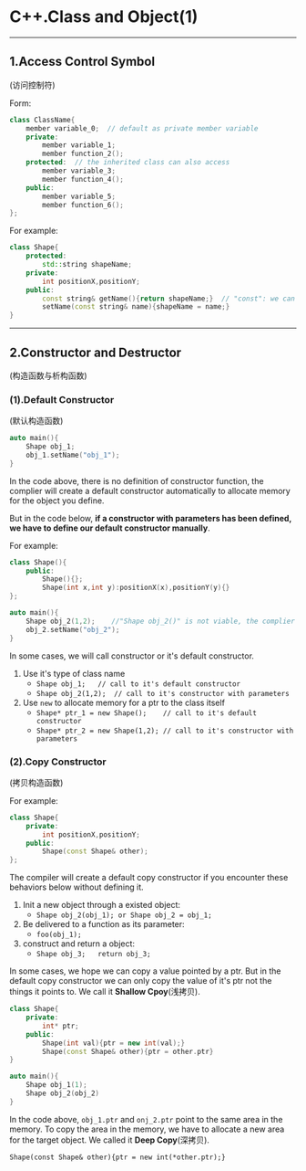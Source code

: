 

# **C++.Class and Object(1)**

---

## **1.Access Control Symbol**

(访问控制符)

Form:

```c++
class ClassName{
    member variable_0;	// default as private member variable
    private:
    	member variable_1;
    	member function_2();
    protected:	// the inherited class can also access
    	member variable_3;
    	member function_4();
    public:
    	member variable_5;
    	member function_6();
};
```

For example:

```c++
class Shape{
	protected:
    	std::string shapeName;
    private:
    	int positionX,positionY;
    public:
    	const string& getName(){return shapeName;}	// "const": we can't modify the private variable "shapeName" through it's reference
    	setName(const string& name){shapeName = name;}
}
```

---

## **2.Constructor and Destructor**

(构造函数与析构函数)

### **(1).Default Constructor**

(默认构造函数)

```c++
auto main(){
	Shape obj_1;
	obj_1.setName("obj_1");
}
```

In the code above, there is no definition of constructor function, the complier will create a default constructor automatically to allocate memory for the object you define. 

But in the code below, **if a constructor with parameters has been defined, we have to define our default constructor manually**.

For example:

```c++
class Shape(){
	public:
		Shape(){};
		Shape(int x,int y):positionX(x),positionY(y){}
};

auto main(){
	Shape obj_2(1,2);	 //"Shape obj_2()" is not viable, the complier will consider "obj_2()" as a function with return type of "Shape".
	obj_2.setName("obj_2");
}
```

In some cases, we will call constructor or it's default constructor.

1. Use it's type of class name
      - `Shape obj_1;	// call to it's default constructor`
      - `Shape obj_2(1,2);	// call to it's constructor with parameters`
2. Use `new` to allocate memory for a ptr to the class itself
      - `Shape* ptr_1 = new Shape();	// call to it's default constructor`
      - `Shape* ptr_2 = new Shape(1,2);	// call to it's constructor with parameters`

### **(2).Copy Constructor**

(拷贝构造函数)

For example:

```c++
class Shape{
	private:
		int positionX,positionY;
	public:
		Shape(const Shape& other);
};
```

The compiler will create a default copy constructor if you encounter these behaviors below without defining it.

1. Init a new object through a existed object:
      - `Shape obj_2(obj_1); or Shape obj_2 = obj_1;`
2. Be delivered to a function as its parameter:
      - `foo(obj_1);`
3. construct and return a object:
      - `Shape obj_3;	return obj_3;`

In some cases, we hope we can copy a value pointed by a ptr. But in the default copy constructor we can only copy the value of it's ptr not the things it points to. We call it **Shallow Cpoy**(浅拷贝). 

```c++
class Shape{
	private:
		int* ptr;
	public:
		Shape(int val){ptr = new int(val);}
		Shape(const Shape& other){ptr = other.ptr}
}

auto main(){
	Shape obj_1(1);
	Shape obj_2(obj_2)
}
```

In the code above, `obj_1.ptr` and `onj_2.ptr` point to the same area in the memory. To copy the area in the memory, we have to allocate a new area for the target object. We called it **Deep Copy**(深拷贝). 

`Shape(const Shape& other){ptr = new int(*other.ptr);}` 


